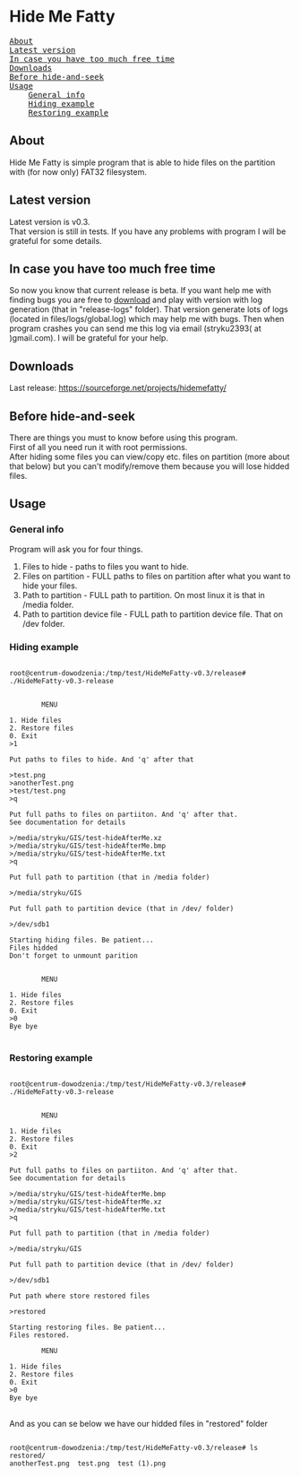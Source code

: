 ﻿# Hide Me Fatty
<pre>
<a href="#about">About</a>
<a href="#latest-version">Latest version</a>
<a href="#in-case-you-have-too-much-free-time">In case you have too much free time</a>
<a href="#downloads">Downloads</a>
<a href="#before-hide-and-seek">Before hide-and-seek</a>
<a href="#usage">Usage</a>
	<a href="#general-info">General info</a>
	<a href="#hiding-example">Hiding example</a>
	<a href="#restoring-example">Restoring example</a>
</pre>

## About
Hide Me Fatty is simple program that is able to hide files on the partition with (for now only) FAT32 filesystem.

## Latest version
Latest version is v0.3. <br /> That version is still in tests. If you have any problems with program I will be grateful for some details.

## In case you have too much free time
So now you know that current release is beta. If you want help me with finding bugs you are free to <a href="#downloads">download</a> and play with version with log generation (that in "release-logs" folder). That version generate lots of logs (located in files/logs/global.log) which may help me with bugs. Then when program crashes you can send me this log via email (stryku2393( at )gmail.com). I will be grateful for your help.<br />

## Downloads
Last release: https://sourceforge.net/projects/hidemefatty/

## Before hide-and-seek
There are things you must to know before using this program.<br />
First of all you need run it with root permissions.<br />
After hiding some files you can view/copy etc. files on partition (more about that below) but you can't modify/remove them because you will lose hidded files.<br />

## Usage
### General info
Program will ask you for four things.<br />
1. Files to hide - paths to files you want to hide.<br />
2. Files on partition - FULL paths to files on partition after what you want to hide your files.<br />
3. Path to partition - FULL path to partition. On most linux it is that in /media folder.<br />
4. Path to partition device file - FULL path to partition device file. That on /dev folder.<br />

### Hiding example
<pre>
<code>
root@centrum-dowodzenia:/tmp/test/HideMeFatty-v0.3/release# ./HideMeFatty-v0.3-release 


		MENU

1. Hide files
2. Restore files
0. Exit
>1

Put paths to files to hide. And 'q' after that

>test.png
>anotherTest.png
>test/test.png
>q

Put full paths to files on partiiton. And 'q' after that.
See documentation for details

>/media/stryku/GIS/test-hideAfterMe.xz
>/media/stryku/GIS/test-hideAfterMe.bmp
>/media/stryku/GIS/test-hideAfterMe.txt
>q

Put full path to partition (that in /media folder)

>/media/stryku/GIS

Put full path to partition device (that in /dev/ folder)

>/dev/sdb1

Starting hiding files. Be patient...
Files hidded
Don't forget to unmount parition


		MENU

1. Hide files
2. Restore files
0. Exit
>0
Bye bye
</code>
</pre>

### Restoring example
<pre>
<code>
root@centrum-dowodzenia:/tmp/test/HideMeFatty-v0.3/release# ./HideMeFatty-v0.3-release 


		MENU

1. Hide files
2. Restore files
0. Exit
>2

Put full paths to files on partiiton. And 'q' after that.
See documentation for details

>/media/stryku/GIS/test-hideAfterMe.bmp
>/media/stryku/GIS/test-hideAfterMe.xz
>/media/stryku/GIS/test-hideAfterMe.txt
>q

Put full path to partition (that in /media folder)

>/media/stryku/GIS

Put full path to partition device (that in /dev/ folder)

>/dev/sdb1

Put path where store restored files

>restored

Starting restoring files. Be patient...
Files restored.

		MENU

1. Hide files
2. Restore files
0. Exit
>0
Bye bye
</code>
</pre>

 And as you can se below we have our hidded files in "restored" folder
<pre>
<code>
root@centrum-dowodzenia:/tmp/test/HideMeFatty-v0.3/release# ls restored/
anotherTest.png  test.png  test (1).png
</code>
</pre>
